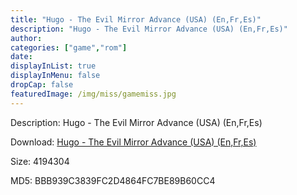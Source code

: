 ```yaml
---
title: "Hugo - The Evil Mirror Advance (USA) (En,Fr,Es)"
description: "Hugo - The Evil Mirror Advance (USA) (En,Fr,Es)"
author: 
categories: ["game","rom"]
date: 
displayInList: true
displayInMenu: false
dropCap: false
featuredImage: /img/miss/gamemiss.jpg
---
```


Description: Hugo - The Evil Mirror Advance (USA) (En,Fr,Es)

Download: <a style="text-decoration:underline;" href="https://mega.nz/#!rCQSwIIB!y-CG1QZFBl_ubsJWBPJCLqYvodqSi8n2HJ3sgiUBU4g" target = "_blank" rel = "nofollow" > Hugo - The Evil Mirror Advance (USA) (En,Fr,Es)</a>

Size: 4194304

MD5: BBB939C3839FC2D4864FC7BE89B60CC4

